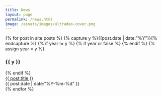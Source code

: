 ```yaml
---
title: News
layout: page
permalink: /news.html
image: /assets/images/ultradao-cover.png
---
```


<section class="text-2xl">
{% for post in site.posts %}
  {% capture y %}{{post.date | date:"%Y"}}{% endcapture %}
  {% if year != y %}
    {% if year or false %}
        </div>
    {% endif %}
    {% assign year = y %}
    <div class="mb-12">
    <h3 class="mb-3 text-base font-black">{{ y }}</h3>
  {% endif %}
    <article class="sm:flex justify-between mb-3">
        <a href="{{ site.github.url }}{{ post.url }}" title="{{ post.title }}" class="font-normal no-underline hover:underline max-w-80">{{ post.title }}</a>
        <div class="mt-1 mb-6 sm:m-0">
            <time datetime="{{ post.date | date:"%Y-%m-%d" }}" class="text-gray-600 text-sm font-medium tabular-nums">{{ post.date | date:"%Y-%m-%d" }}</time>
        </div>
    </article>
{% endfor %}
</div>
</section>